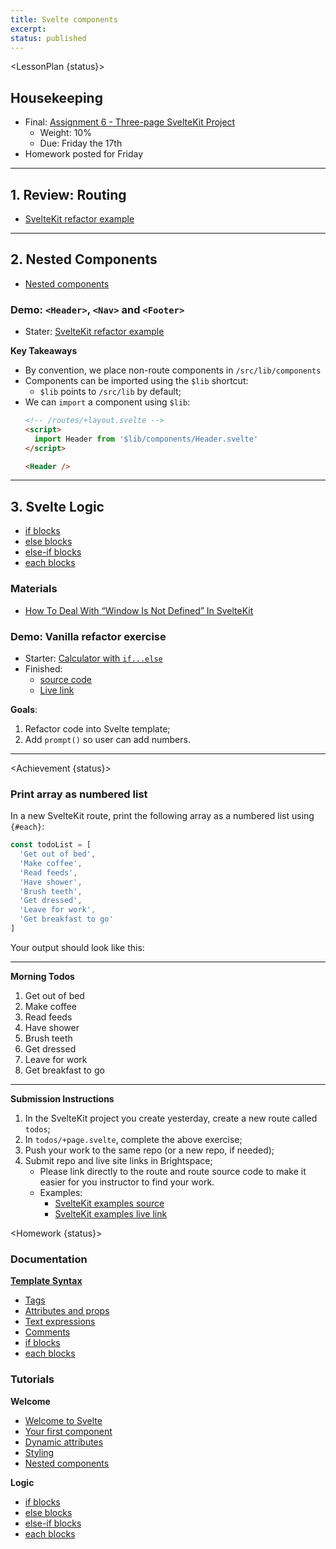 ```yaml
---
title: Svelte components
excerpt:
status: published
---
```

<script>
	import Homework from "$lib/components/Homework.svelte";
	import LessonPlan from "$lib/components/LessonPlan.svelte";
	import LabTime from "$lib/components/LabTime.svelte";
	import Achievement from "$lib/components/Achievement.svelte";
</script>

<LessonPlan {status}>

## Housekeeping
- Final: [Assignment 6 - Three-page SvelteKit Project](/courses/cpnt-262/assessments/assignment-6)
    - Weight: 10%
    - Due: Friday the 17th
- Homework posted for Friday

---

## 1. Review: Routing
- [SvelteKit refactor example](https://github.com/sait-wbdv/w23-refactor-example)

---

## 2. Nested Components
- [Nested components](https://learn.svelte.dev/tutorial/nested-components)

### Demo: `<Header>`, `<Nav>` and `<Footer>`
- Stater: [SvelteKit refactor example](https://github.com/sait-wbdv/w23-refactor-example)

**Key Takeaways**
- By convention, we place non-route components in `/src/lib/components`
- Components can be imported using the `$lib` shortcut:
    - `$lib` points to `/src/lib` by default;
- We can `import` a component using `$lib`:
    ```html
    <!-- /routes/+layout.svelte -->
    <script>
      import Header from '$lib/components/Header.svelte'
    </script>

    <Header />
    ```

---

## 3. Svelte Logic
- [if blocks](https://svelte.dev/tutorial/if-blocks)
- [else blocks](https://svelte.dev/tutorial/else-blocks)
- [else-if blocks](https://svelte.dev/tutorial/else-if-blocks)
- [each blocks](https://svelte.dev/tutorial/each-blocks)

### Materials
- [How To Deal With “Window Is Not Defined” In SvelteKit](https://joyofcode.xyz/sveltekit-window-is-not-defined)

### Demo: Vanilla refactor exercise
- Starter: [Calculator with `if...else`](https://github.com/sait-wbdv/dailies-w23/tree/main/2023-02-17-conditional-code/03a-calculator-elseif-else)
- Finished:
    - [source code](https://github.com/sait-wbdv/w23-refactor-example/tree/main/src/routes/dailies/2023-03-15-svelte-components)
    - [Live link](https://w23-sveltekit-examples.vercel.app/dailies)

**Goals**:
1. Refactor code into Svelte template;
2. Add `prompt()` so user can add numbers.

---

</LessonPlan>

<Achievement {status}>

### Print array as numbered list
In a new SvelteKit route, print the following array as a numbered list using `{#each}`:

```js
const todoList = [
  'Get out of bed',
  'Make coffee',
  'Read feeds',
  'Have shower',
  'Brush teeth',
  'Get dressed',
  'Leave for work',
  'Get breakfast to go'
]
```

Your output should look like this:

---

**Morning Todos**
1. Get out of bed
2. Make coffee
3. Read feeds
4. Have shower
5. Brush teeth
6. Get dressed
7. Leave for work
8. Get breakfast to go

---

**Submission Instructions**
1. In the SvelteKit project you create yesterday, create a new route called `todos`;
2. In `todos/+page.svelte`, complete the above exercise;
3. Push your work to the same repo (or a new repo, if needed);
4. Submit repo and live site links in Brightspace;
    - Please link directly to the route and route source code to make it easier for you instructor to find your work.
    - Examples:
        - [SvelteKit examples source](https://github.com/sait-wbdv/w23-refactor-example/tree/main/src/routes/dailies/2023-03-15-svelte-components/each-example)
        - [SvelteKit examples live link](https://w23-sveltekit-examples.vercel.app/dailies/2023-03-15-svelte-components/each-example)

</Achievement>

<Homework {status}>

### Documentation
**[Template Syntax](https://svelte.dev/docs#template-syntax)**
- [Tags](https://svelte.dev/docs#template-syntax-tags)
- [Attributes and props](https://svelte.dev/docs#template-syntax-attributes-and-props)
- [Text expressions](https://svelte.dev/docs#template-syntax-text-expressions)
- [Comments](https://svelte.dev/docs#template-syntax-comments)
- [if blocks](https://svelte.dev/docs#template-syntax-if)
- [each blocks](https://svelte.dev/docs#template-syntax-each)

### Tutorials
**Welcome**
- [Welcome to Svelte](https://learn.svelte.dev/tutorial/welcome-to-svelte)
- [Your first component](https://learn.svelte.dev/tutorial/your-first-component)
- [Dynamic attributes](https://learn.svelte.dev/tutorial/dynamic-attributes)
- [Styling](https://learn.svelte.dev/tutorial/styling)
- [Nested components](https://learn.svelte.dev/tutorial/nested-components)

**Logic**
- [if blocks](https://svelte.dev/tutorial/if-blocks)
- [else blocks](https://svelte.dev/tutorial/else-blocks)
- [else-if blocks](https://svelte.dev/tutorial/else-if-blocks)
- [each blocks](https://svelte.dev/tutorial/each-blocks)

</Homework>
